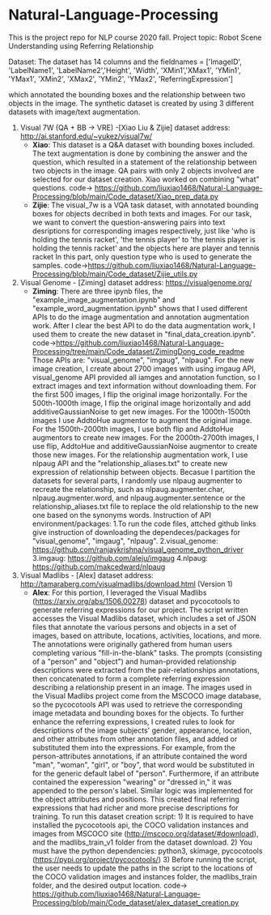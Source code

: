 # Natural-Language-Processing
This is the project repo for NLP course 2020 fall. Project topic: Robot Scene Understanding using Referring Relationship

Dataset:
The dataset has 14 columns and the fieldnames = ['ImageID', 'LabelName1', 'LabelName2','Height', 'Width', 
'XMin1','XMax1', 'YMin1', 'YMax1', 'XMin2', 'XMax2', 'YMin2', 'YMax2', 'ReferringExpression']

which annotated the bounding boxes and the relationship between two objects in the image.
The synthetic dataset is created by using 3 different datasets with image/text augmentation.

1. Visual 7W (QA + BB -> VRE) -[Xiao Liu & Zijie]
   dataset address: http://ai.stanford.edu/~yukez/visual7w/
   - **Xiao**:
   This dataset is a Q&A dataset with bounding boxes included. The text augmentation is done by combining the 
   answer and the question, which resulted in a statement of the relationship between two objects in the image.
   QA pairs with only 2 objects involved are selected for our dataset creation. Xiao worked on combining "what" questions.
   code-> https://github.com/liuxiao1468/Natural-Language-Processing/blob/main/Code_dataset/Xiao_prep_data.py
   - **Zijie**: The visual_7w is a VQA task dataset, with annotated bounding boxes for objects decribed in both texts and images.
   For our task, we want to convert the question-answering pairs into text desriptions for corresponding images respectively, just like
   'who is holding the tennis racket', 'the tennis player' to 'the tennis player is holding the tennis racket' and the objects here are player and tennis racket
   In this part, only question type who is used to generate the samples. code->https://github.com/liuxiao1468/Natural-Language-Processing/blob/main/Code_dataset/Zijie_utils.py
2. Visual Genome - [Ziming]
   dataset address: https://visualgenome.org/
   - **Ziming**: There are three ipynb files, the "example_image_augmentation.ipynb" and "example_word_augmentation.ipynb" shows that I used different APIs to do the image augmentation and annotation augmentation work. After I clear the best API to do the data augmentation work, I used them to create the new dataset in "final_data_creation.ipynb". code->https://github.com/liuxiao1468/Natural-Language-Processing/tree/main/Code_dataset/ZimingDong_code_readme Those APIs are: "visual_genome", "imgaug", "nlpaug". 
   For the new image creation, I create about 2700 images with using imgaug API, visual_genome API provided all iamges and annotation function, so I extract images and text information without downloading them. For the first 500 images, I flip the original image horizontally. For the 500th-1000th image, I flip the original image horizontally and add additiveGaussianNoise to get new images. For the 1000th-1500th images I use AddtoHue augmentor to augment the original image. For the 1500th-2000th images, I use both flip and AddtoHue augmentors to create new images. For the 2000th-2700th images, I use flip, AddtoHue and additiveGaussianNoise augmentor to create those new images.
For the relationship augmentation work, I use nlpaug API and the "relationship_aliases.txt" to create new expression of relationship between objects. Becasue I partition the datasets for several parts, I randomly use nlpaug augmenter to recreate the relationship, such as nlpaug.augmenter.char, nlpaug.augmenter.word, and nlpaug.augmenter.sentence or the relationship_aliases.txt file to replace the old relationship to the new one based on the synonyms words.
  Instruction of API environment/packages:
   1.To run the code files, attched github links give instruction of downloading the dependeces/packages for "visual_genome", "imgaug", "nlpaug". 
   2.visual_genome: https://github.com/ranjaykrishna/visual_genome_python_driver
   3.imgaug: https://github.com/aleju/imgaug
   4.nlpaug: https://github.com/makcedward/nlpaug
3. Visual Madlibs - [Alex]
   dataset address: http://tamaraberg.com/visualmadlibs/download.html (Version 1)
   - **Alex**: For this portion, I leveraged the Visual Madlibs (https://arxiv.org/abs/1506.00278) dataset and pycocotools to generate referring expressions for our project. The script written accesses the Visual Madlibs dataset, which includes a set of JSON files that annotate the various persons and objects in a set of images, based on attribute, locations, activities, locations, and more. The annotations were originally gathered from human users completing various "fill-in-the-blank" tasks. The prompts (consisting of a "person" and "object") and human-provided relationship descriptions were extracted from the pair-relationships annotations, then concatenated to form a complete referring expression describing a relationship present in an image. The images used in the Visual Madlibs project come from the MSCOCO image database, so the pycocotools API was used to retrieve the corresponding image metadata and bounding boxes for the objects. To further enhance the referring expressions, I created rules to look for descriptions of the image subjects' gender, appearance, location, and other attributes from other annotation files, and added or substituted them into the expressions. For example, from the person-attributes annotations, if an attribute contained the word "man", "woman", "girl", or "boy", that word would be substituted in for the generic default label of "person". Furthermore, if an attribute contained the experession "wearing" or "dressed in," it was appended to the person's label. Similar logic was implemented for the object attributes and positions. This created final referring expressions that had richer and more precise descriptions for training.
To run this dataset creation script: 1) It is required to have installed the pycocotools api, the COCO validation instances and images from MSCOCO site (http://mscoco.org/dataset/#download), and the  madlibs_train_v1 folder from the dataset download. 2) You must have the python dependencies: python3, skimage, pycocotools (https://pypi.org/project/pycocotools/) 3) Before running the script, the user needs to update the paths in the script to the locations of the COCO validation images and instances folder, the madlibs_train folder, and the desired output location. code-> https://github.com/liuxiao1468/Natural-Language-Processing/blob/main/Code_dataset/alex_dataset_creation.py
